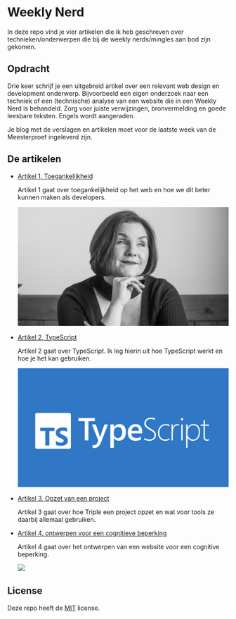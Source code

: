 # Weekly Nerd

In deze repo vind je vier artikelen die ik heb geschreven over technieken/onderwerpen die bij de weekly nerds/mingles aan bod zijn gekomen.

## Opdracht

Drie keer schrijf je een uitgebreid artikel over een relevant web design en development onderwerp. Bijvoorbeeld een eigen onderzoek naar een techniek of een (technische) analyse van een website die in een Weekly Nerd is behandeld. Zorg voor juiste verwijzingen, bronvermelding en goede leesbare teksten. Engels wordt aangeraden.

Je blog met de verslagen en artikelen moet voor de laatste week van de Meesterproef ingeleverd zijn.

## De artikelen

* [Artikel 1, Toegankelijkheid](https://github.com/lottekoblens/weekly-nerd-2122/wiki/Toegankelijkheid)
  
  Artikel 1 gaat over toegankelijkheid op het web en hoe we dit beter kunnen maken als developers.
  
  <img src="https://github.com/lottekoblens/weekly-nerd-2122/blob/master/images/leonie.jpeg" width="650">
* [Artikel 2, TypeScript](https://github.com/lottekoblens/weekly-nerd-2122/wiki/TypeScript)
  
  Artikel 2 gaat over TypeScript. Ik leg hierin uit hoe TypeScript werkt en hoe je het kan gebruiken.
  
  <img src="https://github.com/lottekoblens/weekly-nerd-2122/blob/master/images/typescript.png" width="650">
* [Artikel 3, Opzet van een project](https://github.com/lottekoblens/weekly-nerd-2122/wiki/Opzet-van-een-project-(Triple))
  
  Artikel 3 gaat over hoe Triple een project opzet en wat voor tools ze daarbij allemaal gebruiken.
  
* [Artikel 4, ontwerpen voor een cognitieve beperking](https://github.com/lottekoblens/weekly-nerd-2122/wiki/Artikel-4:-Ontwerpen-voor-een-cognitieve-beperking)
  
  Artikel 4 gaat over het ontwerpen van een website voor een cognitive beperking.
  
  <img src="https://rianrietveld.com/wp-content/uploads/sites/2/2018/10/wceu2015.jpg" width="650">

## License

Deze repo heeft de [MIT](https://github.com/lottekoblens/weekly-nerd-2122/blob/master/LICENSE) license.
